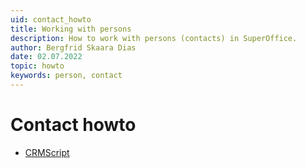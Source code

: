 ```yaml
---
uid: contact_howto
title: Working with persons
description: How to work with persons (contacts) in SuperOffice.
author: Bergfrid Skaara Dias
date: 02.07.2022
topic: howto
keywords: person, contact
---
```


# Contact howto

* [CRMScript][1]

<!-- Referenced links -->
[1]: crmscript/index.md
